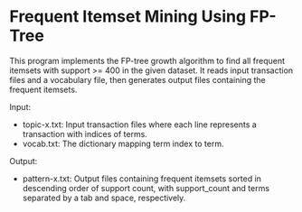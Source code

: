 # Frequent Itemset Mining Using FP-Tree

This program implements the FP-tree growth algorithm to find all frequent itemsets with support >= 400 in the given dataset. It reads input transaction files and a vocabulary file, then generates output files containing the frequent itemsets.

Input:
- topic-x.txt: Input transaction files where each line represents a transaction with indices of terms.
- vocab.txt: The dictionary mapping term index to term.

Output:
- pattern-x.txt: Output files containing frequent itemsets sorted in descending order   of support count, with support_count and terms separated by a tab and space, respectively.
